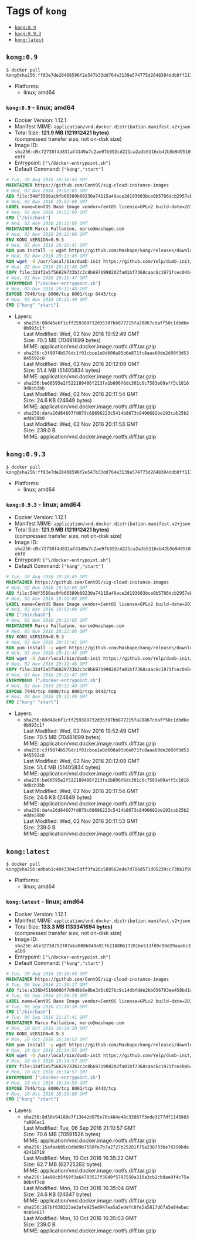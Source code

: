 <!-- THIS FILE IS GENERATED VIA './update-remote.sh' -->

# Tags of `kong`

-	[`kong:0.9`](#kong09)
-	[`kong:0.9.3`](#kong093)
-	[`kong:latest`](#konglatest)

## `kong:0.9`

```console
$ docker pull kong@sha256:ff83e7de28408596f2e547b33dd764e3139a574775d2648384ddb8ff11705db4
```

-	Platforms:
	-	linux; amd64

### `kong:0.9` - linux; amd64

-	Docker Version: 1.12.1
-	Manifest MIME: `application/vnd.docker.distribution.manifest.v2+json`
-	Total Size: **121.9 MB (121912421 bytes)**  
	(compressed transfer size, not on-disk size)
-	Image ID: `sha256:d9c72738f4d831af4149a7c2ae97b992cd221ca2a3b5116cb42b5b949510ebf0`
-	Entrypoint: `["\/docker-entrypoint.sh"]`
-	Default Command: `["kong","start"]`

```dockerfile
# Tue, 30 Aug 2016 18:18:45 GMT
MAINTAINER https://github.com/CentOS/sig-cloud-instance-images
# Wed, 02 Nov 2016 19:52:05 GMT
ADD file:54df3580ac9fb66389b09230a74115a49ace2d193603bce0b5786dcb2957eb52 in / 
# Wed, 02 Nov 2016 19:52:08 GMT
LABEL name=CentOS Base Image vendor=CentOS license=GPLv2 build-date=20161102
# Wed, 02 Nov 2016 19:52:09 GMT
CMD ["/bin/bash"]
# Wed, 02 Nov 2016 20:11:05 GMT
MAINTAINER Marco Palladino, marco@mashape.com
# Wed, 02 Nov 2016 20:11:06 GMT
ENV KONG_VERSION=0.9.3
# Wed, 02 Nov 2016 20:11:41 GMT
RUN yum install -y wget https://github.com/Mashape/kong/releases/download/$KONG_VERSION/kong-$KONG_VERSION.el7.noarch.rpm &&     yum clean all
# Wed, 02 Nov 2016 20:11:45 GMT
RUN wget -O /usr/local/bin/dumb-init https://github.com/Yelp/dumb-init/releases/download/v1.1.3/dumb-init_1.1.3_amd64 &&     chmod +x /usr/local/bin/dumb-init
# Wed, 02 Nov 2016 20:11:46 GMT
COPY file:324f2e5f56829733b3c3c8b6971998202fa01bf7368caac6c1971fcec0464e8c in /docker-entrypoint.sh 
# Wed, 02 Nov 2016 20:11:47 GMT
ENTRYPOINT ["/docker-entrypoint.sh"]
# Wed, 02 Nov 2016 20:11:48 GMT
EXPOSE 7946/tcp 8000/tcp 8001/tcp 8443/tcp
# Wed, 02 Nov 2016 20:11:49 GMT
CMD ["kong" "start"]
```

-	Layers:
	-	`sha256:08d48e6f1cff259389732d35307bb877215fa28867cdaff50c1dbd6e0b993c1f`  
		Last Modified: Wed, 02 Nov 2016 19:52:49 GMT  
		Size: 70.5 MB (70481699 bytes)  
		MIME: application/vnd.docker.image.rootfs.diff.tar.gzip
	-	`sha256:c3f9074b576dc1f01cbce1e8d608a95b6e871fc8aaa60de2d80f3d53845592c8`  
		Last Modified: Wed, 02 Nov 2016 20:12:09 GMT  
		Size: 51.4 MB (51405834 bytes)  
		MIME: application/vnd.docker.image.rootfs.diff.tar.gzip
	-	`sha256:be60595e2f522189486f213fa1b806f6dc301c6c7583e09aff5c18169d8cb3bb`  
		Last Modified: Wed, 02 Nov 2016 20:11:54 GMT  
		Size: 24.6 KB (24649 bytes)  
		MIME: application/vnd.docker.image.rootfs.diff.tar.gzip
	-	`sha256:da4a26d64607fd079c68696223c5414b8673c8400682be193cab25b2edde59b0`  
		Last Modified: Wed, 02 Nov 2016 20:11:53 GMT  
		Size: 239.0 B  
		MIME: application/vnd.docker.image.rootfs.diff.tar.gzip

## `kong:0.9.3`

```console
$ docker pull kong@sha256:ff83e7de28408596f2e547b33dd764e3139a574775d2648384ddb8ff11705db4
```

-	Platforms:
	-	linux; amd64

### `kong:0.9.3` - linux; amd64

-	Docker Version: 1.12.1
-	Manifest MIME: `application/vnd.docker.distribution.manifest.v2+json`
-	Total Size: **121.9 MB (121912421 bytes)**  
	(compressed transfer size, not on-disk size)
-	Image ID: `sha256:d9c72738f4d831af4149a7c2ae97b992cd221ca2a3b5116cb42b5b949510ebf0`
-	Entrypoint: `["\/docker-entrypoint.sh"]`
-	Default Command: `["kong","start"]`

```dockerfile
# Tue, 30 Aug 2016 18:18:45 GMT
MAINTAINER https://github.com/CentOS/sig-cloud-instance-images
# Wed, 02 Nov 2016 19:52:05 GMT
ADD file:54df3580ac9fb66389b09230a74115a49ace2d193603bce0b5786dcb2957eb52 in / 
# Wed, 02 Nov 2016 19:52:08 GMT
LABEL name=CentOS Base Image vendor=CentOS license=GPLv2 build-date=20161102
# Wed, 02 Nov 2016 19:52:09 GMT
CMD ["/bin/bash"]
# Wed, 02 Nov 2016 20:11:05 GMT
MAINTAINER Marco Palladino, marco@mashape.com
# Wed, 02 Nov 2016 20:11:06 GMT
ENV KONG_VERSION=0.9.3
# Wed, 02 Nov 2016 20:11:41 GMT
RUN yum install -y wget https://github.com/Mashape/kong/releases/download/$KONG_VERSION/kong-$KONG_VERSION.el7.noarch.rpm &&     yum clean all
# Wed, 02 Nov 2016 20:11:45 GMT
RUN wget -O /usr/local/bin/dumb-init https://github.com/Yelp/dumb-init/releases/download/v1.1.3/dumb-init_1.1.3_amd64 &&     chmod +x /usr/local/bin/dumb-init
# Wed, 02 Nov 2016 20:11:46 GMT
COPY file:324f2e5f56829733b3c3c8b6971998202fa01bf7368caac6c1971fcec0464e8c in /docker-entrypoint.sh 
# Wed, 02 Nov 2016 20:11:47 GMT
ENTRYPOINT ["/docker-entrypoint.sh"]
# Wed, 02 Nov 2016 20:11:48 GMT
EXPOSE 7946/tcp 8000/tcp 8001/tcp 8443/tcp
# Wed, 02 Nov 2016 20:11:49 GMT
CMD ["kong" "start"]
```

-	Layers:
	-	`sha256:08d48e6f1cff259389732d35307bb877215fa28867cdaff50c1dbd6e0b993c1f`  
		Last Modified: Wed, 02 Nov 2016 19:52:49 GMT  
		Size: 70.5 MB (70481699 bytes)  
		MIME: application/vnd.docker.image.rootfs.diff.tar.gzip
	-	`sha256:c3f9074b576dc1f01cbce1e8d608a95b6e871fc8aaa60de2d80f3d53845592c8`  
		Last Modified: Wed, 02 Nov 2016 20:12:09 GMT  
		Size: 51.4 MB (51405834 bytes)  
		MIME: application/vnd.docker.image.rootfs.diff.tar.gzip
	-	`sha256:be60595e2f522189486f213fa1b806f6dc301c6c7583e09aff5c18169d8cb3bb`  
		Last Modified: Wed, 02 Nov 2016 20:11:54 GMT  
		Size: 24.6 KB (24649 bytes)  
		MIME: application/vnd.docker.image.rootfs.diff.tar.gzip
	-	`sha256:da4a26d64607fd079c68696223c5414b8673c8400682be193cab25b2edde59b0`  
		Last Modified: Wed, 02 Nov 2016 20:11:53 GMT  
		Size: 239.0 B  
		MIME: application/vnd.docker.image.rootfs.diff.tar.gzip

## `kong:latest`

```console
$ docker pull kong@sha256:edbab1c4043384c5dff3fa26c588562ede7d706d571d05239cc73bb1f999f7b9
```

-	Platforms:
	-	linux; amd64

### `kong:latest` - linux; amd64

-	Docker Version: 1.12.1
-	Manifest MIME: `application/vnd.docker.distribution.manifest.v2+json`
-	Total Size: **133.3 MB (133341694 bytes)**  
	(compressed transfer size, not on-disk size)
-	Image ID: `sha256:45e3273d792f07aba008b040a91f621880b17201be513f89c98d29aaa6c3a1b9`
-	Entrypoint: `["\/docker-entrypoint.sh"]`
-	Default Command: `["kong","start"]`

```dockerfile
# Tue, 30 Aug 2016 18:18:45 GMT
MAINTAINER https://github.com/CentOS/sig-cloud-instance-images
# Tue, 06 Sep 2016 21:10:17 GMT
ADD file:e336b45186086f7d9d9b8e8be3d6c027bc9c14dbfdde2bb056793ee458bd1a57 in / 
# Tue, 06 Sep 2016 21:10:19 GMT
LABEL name=CentOS Base Image vendor=CentOS license=GPLv2 build-date=20160906
# Tue, 06 Sep 2016 21:10:20 GMT
CMD ["/bin/bash"]
# Tue, 06 Sep 2016 21:17:41 GMT
MAINTAINER Marco Palladino, marco@mashape.com
# Mon, 10 Oct 2016 16:34:20 GMT
ENV KONG_VERSION=0.9.3
# Mon, 10 Oct 2016 16:34:52 GMT
RUN yum install -y wget https://github.com/Mashape/kong/releases/download/$KONG_VERSION/kong-$KONG_VERSION.el7.noarch.rpm &&     yum clean all
# Mon, 10 Oct 2016 16:34:55 GMT
RUN wget -O /usr/local/bin/dumb-init https://github.com/Yelp/dumb-init/releases/download/v1.1.3/dumb-init_1.1.3_amd64 &&     chmod +x /usr/local/bin/dumb-init
# Mon, 10 Oct 2016 16:34:57 GMT
COPY file:324f2e5f56829733b3c3c8b6971998202fa01bf7368caac6c1971fcec0464e8c in /docker-entrypoint.sh 
# Mon, 10 Oct 2016 16:34:57 GMT
ENTRYPOINT ["/docker-entrypoint.sh"]
# Mon, 10 Oct 2016 16:34:59 GMT
EXPOSE 7946/tcp 8000/tcp 8001/tcp 8443/tcp
# Mon, 10 Oct 2016 16:35:00 GMT
CMD ["kong" "start"]
```

-	Layers:
	-	`sha256:8d30e94188e7f13642d975e70c484e48c33867f3ede3277df1145803fa996ac1`  
		Last Modified: Tue, 06 Sep 2016 21:10:57 GMT  
		Size: 70.6 MB (70591526 bytes)  
		MIME: application/vnd.docker.image.rootfs.diff.tar.gzip
	-	`sha256:15afaab85c0db89b7550fe7b7a2727b25281f75a2387336e7d290bde42418719`  
		Last Modified: Mon, 10 Oct 2016 16:35:22 GMT  
		Size: 62.7 MB (62725282 bytes)  
		MIME: application/vnd.docker.image.rootfs.diff.tar.gzip
	-	`sha256:14a90cb5f69f3a64703517f3849f5797550a310a3cb2cb0ae9f4c75a80b4f7c8`  
		Last Modified: Mon, 10 Oct 2016 16:35:04 GMT  
		Size: 24.6 KB (24647 bytes)  
		MIME: application/vnd.docker.image.rootfs.diff.tar.gzip
	-	`sha256:267bf838323ae3afe925ed947ea5a5edefc8fe5a5817d67a5e84ebac9c05e617`  
		Last Modified: Mon, 10 Oct 2016 16:35:03 GMT  
		Size: 239.0 B  
		MIME: application/vnd.docker.image.rootfs.diff.tar.gzip
